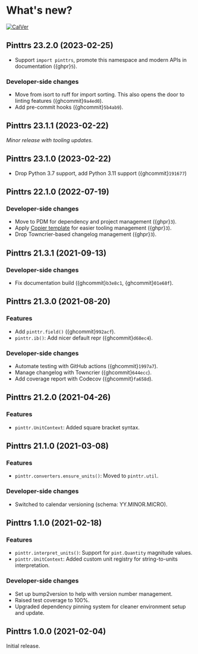# What's new?

[![CalVer](https://img.shields.io/badge/calver-YY.MINOR.MICRO-blue?style=flat-square)](https://calver.org/)

## Pinttrs 23.2.0 (2023-02-25)

* Support `import pinttrs`, promote this namespace and modern APIs in documentation ({ghpr}`5`).

### Developer-side changes

* Move from isort to ruff for import sorting. This also opens the door to linting features ({ghcommit}`9a4ed0`).
* Add pre-commit hooks ({ghcommit}`5b4ab9`).

## Pinttrs 23.1.1 (2023-02-22)

*Minor release with tooling updates.*

## Pinttrs 23.1.0 (2023-02-22)

* Drop Python 3.7 support, add Python 3.11 support ({ghcommit}`191677`)

## Pinttrs 22.1.0 (2022-07-19)

### Developer-side changes

* Move to PDM for dependency and project management ({ghpr}`3`).
* Apply [Copier template](https://github.com/leroyvn/copier-pdm) for easier
  tooling management ({ghpr}`3`).
* Drop Towncrier-based changelog management ({ghpr}`3`).

## Pinttrs 21.3.1 (2021-09-13)

### Developer-side changes

* Fix documentation build ({ghcommit}`b3e8c1`, {ghcommit}`01e68f`).

## Pinttrs 21.3.0 (2021-08-20)

### Features

* Add ``pinttr.field()`` ({ghcommit}`992acf`).
* ``pinttr.ib()``: Add nicer default repr ({ghcommit}`d68ec4`).

### Developer-side changes

* Automate testing with GitHub actions ({ghcommit}`1997a7`).
* Manage changelog with Towncrier ({ghcommit}`644ecc`).
* Add coverage report with Codecov ({ghcommit}`fa658d`).

## Pinttrs 21.2.0 (2021-04-26)

### Features

* ``pinttr.UnitContext``: Added square bracket syntax.

## Pinttrs 21.1.0 (2021-03-08)

### Features

* ``pinttr.converters.ensure_units()``: Moved to ``pinttr.util``.

### Developer-side changes

* Switched to calendar versioning (schema: YY.MINOR.MICRO).

## Pinttrs 1.1.0 (2021-02-18)

### Features

* ``pinttr.interpret_units()``: Support for ``pint.Quantity`` magnitude values.
* ``pinttr.UnitContext``: Added custom unit registry for string-to-units interpretation.

### Developer-side changes

* Set up bump2version to help with version number management.
* Raised test coverage to 100%.
* Upgraded dependency pinning system for cleaner environment setup and update.

## Pinttrs 1.0.0 (2021-02-04)

Initial release.
